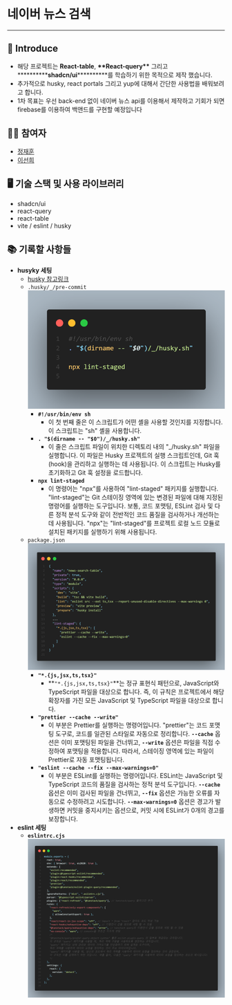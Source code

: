 # 네이버 뉴스 검색

---

## 👀 Introduce

- 해당 프로젝트는 **React-table**, **\*\***React-query**\*\*** 그리고 ********\*\*********shadcn/ui********\*\*********를 학습하기 위한 목적으로 제작 했습니다.
- 추가적으로 husky, react portals 그리고 yup에 대해서 간단한 사용법을 배워보려고 합니다.
- 1차 목표는 우선 back-end 없이 네이버 뉴스 api를 이용해서 제작하고 기회가 되면 firebase를 이용하여 백앤드를 구현할 예정입니다

## 👨‍👦 참여자

- [정재훈](https://github.com/pleasemrlostman)
- [이선희](https://github.com/suniiizz)

## 🖥️ 기술 스택 및 사용 라이브러리

- shadcn/ui
- react-query
- react-table
- vite / eslint / husky

## 📚 기록할 사항들

- **husyky 세팅**
  - [husky 참고링크](https://xiubindev.tistory.com/136)
  - `.husky/_/pre-commit`
    ![Untitled](./src/assets/image/markdown/Untitled.png)
    - **`#!/usr/bin/env sh`**
      - 이 첫 번째 줄은 이 스크립트가 어떤 셸을 사용할 것인지를 지정합니다. 이 스크립트는 "sh" 셸을 사용합니다.
    - **`. "$(dirname -- "$0")/_/husky.sh"`**
      - 이 줄은 스크립트 파일이 위치한 디렉토리 내의 "\_/husky.sh" 파일을 실행합니다. 이 파일은 Husky 프로젝트의 실행 스크립트인데, Git 훅(hook)을 관리하고 실행하는 데 사용됩니다. 이 스크립트는 Husky를 초기화하고 Git 훅 설정을 로드합니다.
    - **`npx lint-staged`**
      - 이 명령어는 "npx"를 사용하여 "lint-staged" 패키지를 실행합니다. "lint-staged"는 Git 스테이징 영역에 있는 변경된 파일에 대해 지정된 명령어를 실행하는 도구입니다. 보통, 코드 포맷팅, ESLint 검사 및 다른 정적 분석 도구와 같이 전반적인 코드 품질을 검사하거나 개선하는 데 사용됩니다. "npx"는 "lint-staged"를 프로젝트 로컬 노드 모듈로 설치된 패키지를 실행하기 위해 사용됩니다.
  - `package.json`
    ![Untitled](./src/assets/image/markdown//Untitled%201.png)
    - **`"*.{js,jsx,ts,tsx}"`**
      - **`"*.{js,jsx,ts,tsx}"`**는 정규 표현식 패턴으로, JavaScript와 TypeScript 파일을 대상으로 합니다. 즉, 이 규칙은 프로젝트에서 해당 확장자를 가진 모든 JavaScript 및 TypeScript 파일을 대상으로 합니다.
    - **`"prettier --cache --write"`**
      - 이 부분은 Prettier를 실행하는 명령어입니다. "prettier"는 코드 포맷팅 도구로, 코드를 일관된 스타일로 자동으로 정리합니다. **`--cache`** 옵션은 이미 포맷팅된 파일을 건너뛰고, **`--write`** 옵션은 파일을 직접 수정하여 포맷팅을 적용합니다. 따라서, 스테이징 영역에 있는 파일이 Prettier로 자동 포맷팅됩니다.
    - **`"eslint --cache --fix --max-warnings=0"`**
      - 이 부분은 ESLint를 실행하는 명령어입니다. ESLint는 JavaScript 및 TypeScript 코드의 품질을 검사하는 정적 분석 도구입니다. **`--cache`** 옵션은 이미 검사된 파일을 건너뛰고, **`--fix`** 옵션은 가능한 오류를 자동으로 수정하려고 시도합니다. **`--max-warnings=0`** 옵션은 경고가 발생하면 커밋을 중지시키는 옵션으로, 커밋 시에 ESLint가 0개의 경고를 보장합니다.
- **eslint 세팅**
  - **`eslintrc.cjs`**
    ![Untitled](./src/assets/image/markdown//Untitled%202.png)
